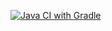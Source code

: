 [![Java CI with Gradle](https://github.com/Silenco3618/Patterns/actions/workflows/gradle.yml/badge.svg)](https://github.com/Silenco3618/Patterns/actions/workflows/gradle.yml)
